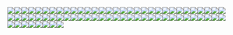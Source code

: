 ![](https://img.shields.io/static/v1?label=&message=%22fn%22&color=black)![](https://img.shields.io/static/v1?label=&message=%22%20%22&color=aqua)![](https://img.shields.io/static/v1?label=&message=%22main%28%29%22&color=black)![](https://img.shields.io/static/v1?label=&message=%22%20%22&color=aqua)![](https://img.shields.io/static/v1?label=&message=%22%7B%22&color=black)![](https://img.shields.io/static/v1?label=&message=%22%5Cn%20%20%20%20%22&color=aqua)![](https://img.shields.io/static/v1?label=&message=%22%2F%2F%20You%20can%20use%20escapes%20to%20write%20bytes%20by%20their%20hexadecimal%20values...%22&color=yellow)![](https://img.shields.io/static/v1?label=&message=%22%5Cn%20%20%20%20%22&color=aqua)![](https://img.shields.io/static/v1?label=&message=%22let%22&color=black)![](https://img.shields.io/static/v1?label=&message=%22%20%22&color=aqua)![](https://img.shields.io/static/v1?label=&message=%22byte_escape%22&color=black)![](https://img.shields.io/static/v1?label=&message=%22%20%22&color=aqua)![](https://img.shields.io/static/v1?label=&message=%22%3D%22&color=black)![](https://img.shields.io/static/v1?label=&message=%22%20%22&color=aqua)![](https://img.shields.io/static/v1?label=&message=%22%5C%22I%27m%20writing%20%5C%5Cx52%5C%5Cx75%5C%5Cx73%5C%5Cx74%21%5C%22%22&color=yellow)![](https://img.shields.io/static/v1?label=&message=%22%3B%22&color=black)![](https://img.shields.io/static/v1?label=&message=%22%5Cn%20%20%20%20%22&color=aqua)![](https://img.shields.io/static/v1?label=&message=%22println%21%28%22&color=black)![](https://img.shields.io/static/v1?label=&message=%22%5C%22What%20are%20you%20doing%5C%5Cx3F%20%28%5C%5C%5C%5Cx3F%20means%20%3F%29%20%7B%7D%5C%22%22&color=yellow)![](https://img.shields.io/static/v1?label=&message=%22%2C%22&color=black)![](https://img.shields.io/static/v1?label=&message=%22%20%22&color=aqua)![](https://img.shields.io/static/v1?label=&message=%22byte_escape%29%3B%22&color=black)![](https://img.shields.io/static/v1?label=&message=%22%5Cn%5Cn%20%20%20%20%22&color=aqua)![](https://img.shields.io/static/v1?label=&message=%22%2F%2F%20...or%20Unicode%20code%20points.%22&color=yellow)![](https://img.shields.io/static/v1?label=&message=%22%5Cn%20%20%20%20%22&color=aqua)![](https://img.shields.io/static/v1?label=&message=%22let%22&color=black)![](https://img.shields.io/static/v1?label=&message=%22%20%22&color=aqua)![](https://img.shields.io/static/v1?label=&message=%22unicode_codepoint%22&color=black)![](https://img.shields.io/static/v1?label=&message=%22%20%22&color=aqua)![](https://img.shields.io/static/v1?label=&message=%22%3D%22&color=black)![](https://img.shields.io/static/v1?label=&message=%22%20%22&color=aqua)![](https://img.shields.io/static/v1?label=&message=%22%5C%22%5C%5Cu%7B211D%7D%5C%22%22&color=yellow)![](https://img.shields.io/static/v1?label=&message=%22%3B%22&color=black)![](https://img.shields.io/static/v1?label=&message=%22%5Cn%20%20%20%20%22&color=aqua)![](https://img.shields.io/static/v1?label=&message=%22let%22&color=black)![](https://img.shields.io/static/v1?label=&message=%22%20%22&color=aqua)![](https://img.shields.io/static/v1?label=&message=%22character_name%22&color=black)![](https://img.shields.io/static/v1?label=&message=%22%20%22&color=aqua)![](https://img.shields.io/static/v1?label=&message=%22%3D%22&color=black)![](https://img.shields.io/static/v1?label=&message=%22%20%22&color=aqua)![](https://img.shields.io/static/v1?label=&message=%22%5C%22%5C%5C%5C%22DOUBLE-STRUCK%20CAPITAL%20R%5C%5C%5C%22%5C%22%22&color=yellow)![](https://img.shields.io/static/v1?label=&message=%22%3B%22&color=black)![](https://img.shields.io/static/v1?label=&message=%22%5Cn%5Cn%20%20%20%20%22&color=aqua)![](https://img.shields.io/static/v1?label=&message=%22println%21%28%22&color=black)![](https://img.shields.io/static/v1?label=&message=%22%5C%22Unicode%20character%20%7B%7D%20%28U%2B211D%29%20is%20called%20%7B%7D%5C%22%22&color=yellow)![](https://img.shields.io/static/v1?label=&message=%22%2C%22&color=black)![](https://img.shields.io/static/v1?label=&message=%22%5Cn%20%20%20%20%20%20%20%20%20%20%20%20%20%20%20%20%22&color=aqua)![](https://img.shields.io/static/v1?label=&message=%22unicode_codepoint%2C%22&color=black)![](https://img.shields.io/static/v1?label=&message=%22%20%22&color=aqua)![](https://img.shields.io/static/v1?label=&message=%22character_name%22&color=black)![](https://img.shields.io/static/v1?label=&message=%22%20%22&color=aqua)![](https://img.shields.io/static/v1?label=&message=%22%29%3B%22&color=black)![](https://img.shields.io/static/v1?label=&message=%22%5Cn%5Cn%5Cn%20%20%20%20%22&color=aqua)![](https://img.shields.io/static/v1?label=&message=%22let%22&color=black)![](https://img.shields.io/static/v1?label=&message=%22%20%22&color=aqua)![](https://img.shields.io/static/v1?label=&message=%22long_string%22&color=black)![](https://img.shields.io/static/v1?label=&message=%22%20%22&color=aqua)![](https://img.shields.io/static/v1?label=&message=%22%3D%22&color=black)![](https://img.shields.io/static/v1?label=&message=%22%20%22&color=aqua)![](https://img.shields.io/static/v1?label=&message=%22%5C%22%28String%20literals%29%5Cn%20%20%20%20%20%20%20%20%20%20%20%20%20%20%20%20%20%20%20%20%20%20%20%20%5Bcan%20span%20multiple%20lines%5D%5Cn%20%20%20%20%20%20%20%20%20%20%20%20%20%20%20%20%20%20%20%20%20%20%20%20%7BThe%20linebreak%20and%20indentation%20here%7D%5Cn%20%20%20%20%20%20%20%20%20%20%20%20%20%20%20%20%20%20%20%20%20%20%20%20%28can%20be%20escaped%20too%29%5C%22%22&color=yellow)![](https://img.shields.io/static/v1?label=&message=%22%3B%22&color=black)![](https://img.shields.io/static/v1?label=&message=%22%5Cn%20%20%20%20%22&color=aqua)![](https://img.shields.io/static/v1?label=&message=%22println%21%28%22&color=black)![](https://img.shields.io/static/v1?label=&message=%22%5C%22%7B%7D%5C%22%22&color=yellow)![](https://img.shields.io/static/v1?label=&message=%22%2C%22&color=black)![](https://img.shields.io/static/v1?label=&message=%22%20%22&color=aqua)![](https://img.shields.io/static/v1?label=&message=%22long_string%29%3B%22&color=black)![](https://img.shields.io/static/v1?label=&message=%22%5Cn%22&color=aqua)![](https://img.shields.io/static/v1?label=&message=%22%7D%22&color=black)![](https://img.shields.io/static/v1?label=&message=%22%5Cn%22&color=aqua)